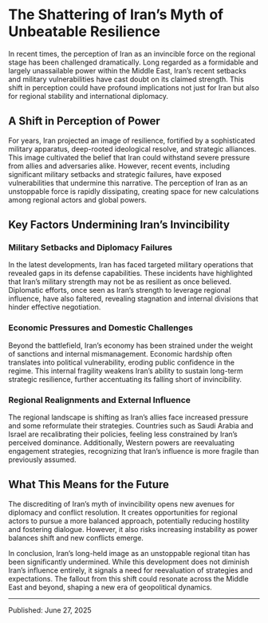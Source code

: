 # The Shattering of Iran’s Myth of Unbeatable Resilience

In recent times, the perception of Iran as an invincible force on the regional stage has been challenged dramatically. Long regarded as a formidable and largely unassailable power within the Middle East, Iran’s recent setbacks and military vulnerabilities have cast doubt on its claimed strength. This shift in perception could have profound implications not just for Iran but also for regional stability and international diplomacy.

## A Shift in Perception of Power

For years, Iran projected an image of resilience, fortified by a sophisticated military apparatus, deep-rooted ideological resolve, and strategic alliances. This image cultivated the belief that Iran could withstand severe pressure from allies and adversaries alike. However, recent events, including significant military setbacks and strategic failures, have exposed vulnerabilities that undermine this narrative. The perception of Iran as an unstoppable force is rapidly dissipating, creating space for new calculations among regional actors and global powers.

## Key Factors Undermining Iran’s Invincibility

### Military Setbacks and Diplomacy Failures

In the latest developments, Iran has faced targeted military operations that revealed gaps in its defense capabilities. These incidents have highlighted that Iran’s military strength may not be as resilient as once believed. Diplomatic efforts, once seen as Iran’s strength to leverage regional influence, have also faltered, revealing stagnation and internal divisions that hinder effective negotiation.

### Economic Pressures and Domestic Challenges

Beyond the battlefield, Iran’s economy has been strained under the weight of sanctions and internal mismanagement. Economic hardship often translates into political vulnerability, eroding public confidence in the regime. This internal fragility weakens Iran’s ability to sustain long-term strategic resilience, further accentuating its falling short of invincibility.

### Regional Realignments and External Influence

The regional landscape is shifting as Iran’s allies face increased pressure and some reformulate their strategies. Countries such as Saudi Arabia and Israel are recalibrating their policies, feeling less constrained by Iran’s perceived dominance. Additionally, Western powers are reevaluating engagement strategies, recognizing that Iran’s influence is more fragile than previously assumed.

## What This Means for the Future

The discrediting of Iran’s myth of invincibility opens new avenues for diplomacy and conflict resolution. It creates opportunities for regional actors to pursue a more balanced approach, potentially reducing hostility and fostering dialogue. However, it also risks increasing instability as power balances shift and new conflicts emerge.

In conclusion, Iran’s long-held image as an unstoppable regional titan has been significantly undermined. While this development does not diminish Iran’s influence entirely, it signals a need for reevaluation of strategies and expectations. The fallout from this shift could resonate across the Middle East and beyond, shaping a new era of geopolitical dynamics.

---

Published: June 27, 2025
